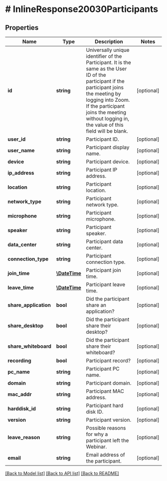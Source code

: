 # # InlineResponse20030Participants

## Properties

Name | Type | Description | Notes
------------ | ------------- | ------------- | -------------
**id** | **string** | Universally unique identifier of the Participant. It is the same as the User ID of the participant if the participant joins the meeting by logging into Zoom. If the participant joins the meeting without logging in, the value of this field will be blank. | [optional] 
**user_id** | **string** | Participant ID. | [optional] 
**user_name** | **string** | Participant display name. | [optional] 
**device** | **string** | Participant device. | [optional] 
**ip_address** | **string** | Participant IP address. | [optional] 
**location** | **string** | Participant location. | [optional] 
**network_type** | **string** | Participant network type. | [optional] 
**microphone** | **string** | Participant microphone. | [optional] 
**speaker** | **string** | Participant speaker. | [optional] 
**data_center** | **string** | Participant data center. | [optional] 
**connection_type** | **string** | Participant connection type. | [optional] 
**join_time** | [**\DateTime**](\DateTime.md) | Participant join time. | [optional] 
**leave_time** | [**\DateTime**](\DateTime.md) | Participant leave time. | [optional] 
**share_application** | **bool** | Did the participant share an application? | [optional] 
**share_desktop** | **bool** | Did the participant share their desktop? | [optional] 
**share_whiteboard** | **bool** | Did the participant share their whiteboard? | [optional] 
**recording** | **bool** | Participant record? | [optional] 
**pc_name** | **string** | Participant PC name. | [optional] 
**domain** | **string** | Participant domain. | [optional] 
**mac_addr** | **string** | Participant MAC address. | [optional] 
**harddisk_id** | **string** | Participant hard disk ID. | [optional] 
**version** | **string** | Participant version. | [optional] 
**leave_reason** | **string** | Possible reasons for why a participant left the Webinar. | [optional] 
**email** | **string** | Email address of the participant. | [optional] 

[[Back to Model list]](../../README.md#documentation-for-models) [[Back to API list]](../../README.md#documentation-for-api-endpoints) [[Back to README]](../../README.md)



